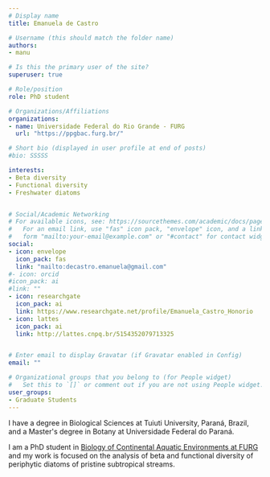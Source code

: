 ```yaml
---
# Display name
title: Emanuela de Castro

# Username (this should match the folder name)
authors:
- manu

# Is this the primary user of the site?
superuser: true

# Role/position
role: PhD student 

# Organizations/Affiliations
organizations:
- name: Universidade Federal do Rio Grande - FURG
  url: "https://ppgbac.furg.br/"

# Short bio (displayed in user profile at end of posts)
#bio: SSSSS

interests:
- Beta diversity
- Functional diversity 
- Freshwater diatoms 


# Social/Academic Networking
# For available icons, see: https://sourcethemes.com/academic/docs/page-builder/#icons
#   For an email link, use "fas" icon pack, "envelope" icon, and a link in the
#   form "mailto:your-email@example.com" or "#contact" for contact widget.
social:
- icon: envelope
  icon_pack: fas
  link: "mailto:decastro.emanuela@gmail.com"
#- icon: orcid
#icon_pack: ai
#link: ""
- icon: researchgate
  icon_pack: ai
  link: https://www.researchgate.net/profile/Emanuela_Castro_Honorio
- icon: lattes
  icon_pack: ai
  link: http://lattes.cnpq.br/5154352079713325


# Enter email to display Gravatar (if Gravatar enabled in Config)
email: ""

# Organizational groups that you belong to (for People widget)
#   Set this to `[]` or comment out if you are not using People widget.
user_groups:
- Graduate Students
---
```


I have a degree in Biological Sciences at Tuiuti University, Paraná, Brazil, and a Master's degree in Botany at Universidade Federal do Paraná. 

I am a PhD student in [Biology of Continental Aquatic Environments at FURG](https://ppgbac.furg.br/) and my work is focused on the analysis of beta and functional diversity of periphytic diatoms of pristine subtropical streams.
